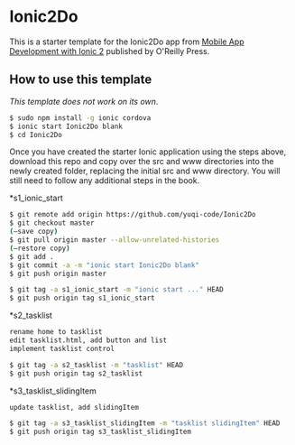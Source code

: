 # Ionic2Do
This is a starter template for the Ionic2Do app from [Mobile App Development with Ionic 2](http://www.ionic2book.com/) published by O'Reilly Press.

## How to use this template

*This template does not work on its own*.

```bash
$ sudo npm install -g ionic cordova
$ ionic start Ionic2Do blank
$ cd Ionic2Do
```

Once you have created the starter Ionic application using the steps above, download this repo and copy over the src and www directories into the newly created folder, replacing the initial src and www directory. You will still need to follow any additional steps in the book.

*s1_ionic_start

```bash
$ git remote add origin https://github.com/yuqi-code/Ionic2Do
$ git checkout master
(—save copy)
$ git pull origin master --allow-unrelated-histories
(—restore copy)
$ git add .
$ git commit -a -m "ionic start Ionic2Do blank"
$ git push origin master

$ git tag -a s1_ionic_start -m "ionic start ..." HEAD
$ git push origin tag s1_ionic_start
```

*s2_tasklist

```bash
rename home to tasklist
edit tasklist.html, add button and list
implement tasklist control

$ git tag -a s2_tasklist -m "tasklist" HEAD
$ git push origin tag s2_tasklist
```

*s3_tasklist_slidingItem

```bash
update tasklist, add slidingItem

$ git tag -a s3_tasklist_slidingItem -m "tasklist slidingItem" HEAD
$ git push origin tag s3_tasklist_slidingItem
```
